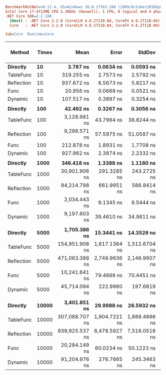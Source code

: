 ``` ini

BenchmarkDotNet=v0.11.4, OS=Windows 10.0.17763.348 (1809/October2018Update/Redstone5)
Intel Core i7-4712MQ CPU 2.30GHz (Haswell), 1 CPU, 8 logical and 4 physical cores
.NET Core SDK=2.2.100
  [Host] : .NET Core 2.2.0 (CoreCLR 4.6.27110.04, CoreFX 4.6.27110.04), 64bit RyuJIT
  Core   : .NET Core 2.2.0 (CoreCLR 4.6.27110.04, CoreFX 4.6.27110.04), 64bit RyuJIT

Job=Core  Runtime=Core  

```
|     Method | Times |           Mean |         Error |        StdDev |  Ratio | RatioSD | Rank | Gen 0/1k Op | Gen 1/1k Op | Gen 2/1k Op | Allocated Memory/Op |
|----------- |------ |---------------:|--------------:|--------------:|-------:|--------:|-----:|------------:|------------:|------------:|--------------------:|
|   **Directly** |    **10** |       **3.787 ns** |     **0.0634 ns** |     **0.0593 ns** |   **1.00** |    **0.00** |    **1** |           **-** |           **-** |           **-** |                   **-** |
|  TableFunc |    10 |     319.255 ns |     2.7573 ns |     2.5792 ns |  84.33 |    1.53 |    4 |           - |           - |           - |                   - |
| Reflection |    10 |     937.672 ns |     6.5673 ns |     5.8217 ns | 247.37 |    4.33 |    5 |           - |           - |           - |                   - |
|       Func |    10 |      20.956 ns |     0.0668 ns |     0.0521 ns |   5.53 |    0.09 |    2 |           - |           - |           - |                   - |
|    Dynamic |    10 |     107.517 ns |     0.3897 ns |     0.3254 ns |  28.39 |    0.43 |    3 |           - |           - |           - |                   - |
|            |       |                |               |               |        |         |      |             |             |             |                     |
|   **Directly** |   **100** |      **42.492 ns** |     **0.3267 ns** |     **0.3056 ns** |   **1.00** |    **0.00** |    **1** |           **-** |           **-** |           **-** |                   **-** |
|  TableFunc |   100 |   3,128.981 ns |    43.7964 ns |    38.8244 ns |  73.70 |    0.99 |    4 |           - |           - |           - |                   - |
| Reflection |   100 |   9,298.571 ns |    57.5975 ns |    51.0587 ns | 219.01 |    1.75 |    5 |           - |           - |           - |                   - |
|       Func |   100 |     212.878 ns |     1.8931 ns |     1.7708 ns |   5.01 |    0.06 |    2 |           - |           - |           - |                   - |
|    Dynamic |   100 |     927.962 ns |     2.3874 ns |     2.2332 ns |  21.84 |    0.17 |    3 |           - |           - |           - |                   - |
|            |       |                |               |               |        |         |      |             |             |             |                     |
|   **Directly** |  **1000** |     **346.418 ns** |     **1.3388 ns** |     **1.1180 ns** |   **1.00** |    **0.00** |    **1** |           **-** |           **-** |           **-** |                   **-** |
|  TableFunc |  1000 |  30,901.906 ns |   291.3285 ns |   243.2725 ns |  89.21 |    0.82 |    4 |           - |           - |           - |                   - |
| Reflection |  1000 |  94,214.798 ns |   661.9951 ns |   586.8414 ns | 272.03 |    1.74 |    5 |           - |           - |           - |                   - |
|       Func |  1000 |   2,034.443 ns |     9.1345 ns |     8.5444 ns |   5.88 |    0.03 |    2 |           - |           - |           - |                   - |
|    Dynamic |  1000 |   9,197.603 ns |    39.4610 ns |    34.9811 ns |  26.55 |    0.13 |    3 |           - |           - |           - |                   - |
|            |       |                |               |               |        |         |      |             |             |             |                     |
|   **Directly** |  **5000** |   **1,705.386 ns** |    **15.3441 ns** |    **14.3529 ns** |   **1.00** |    **0.00** |    **1** |           **-** |           **-** |           **-** |                   **-** |
|  TableFunc |  5000 | 154,951.908 ns | 1,617.1364 ns | 1,512.6704 ns |  90.87 |    1.23 |    4 |           - |           - |           - |                   - |
| Reflection |  5000 | 471,063.388 ns | 2,749.9636 ns | 2,146.9907 ns | 276.28 |    2.44 |    5 |           - |           - |           - |                   - |
|       Func |  5000 |  10,241.641 ns |    79.4666 ns |    70.4451 ns |   6.01 |    0.07 |    2 |           - |           - |           - |                   - |
|    Dynamic |  5000 |  45,714.094 ns |   222.9980 ns |   197.6819 ns |  26.82 |    0.26 |    3 |           - |           - |           - |                   - |
|            |       |                |               |               |        |         |      |             |             |             |                     |
|   **Directly** | **10000** |   **3,401.851 ns** |    **29.9988 ns** |    **26.5932 ns** |   **1.00** |    **0.00** |    **1** |           **-** |           **-** |           **-** |                   **-** |
|  TableFunc | 10000 | 307,088.707 ns | 1,904.7221 ns | 1,688.4866 ns |  90.27 |    0.67 |    4 |           - |           - |           - |                   - |
| Reflection | 10000 | 939,925.537 ns | 8,478.5927 ns | 7,516.0516 ns | 276.31 |    2.90 |    5 |           - |           - |           - |                   - |
|       Func | 10000 |  20,284.149 ns |    60.0234 ns |    50.1223 ns |   5.96 |    0.05 |    2 |           - |           - |           - |                   - |
|    Dynamic | 10000 |  91,204.976 ns |   276.7665 ns |   245.3463 ns |  26.81 |    0.22 |    3 |           - |           - |           - |                   - |
